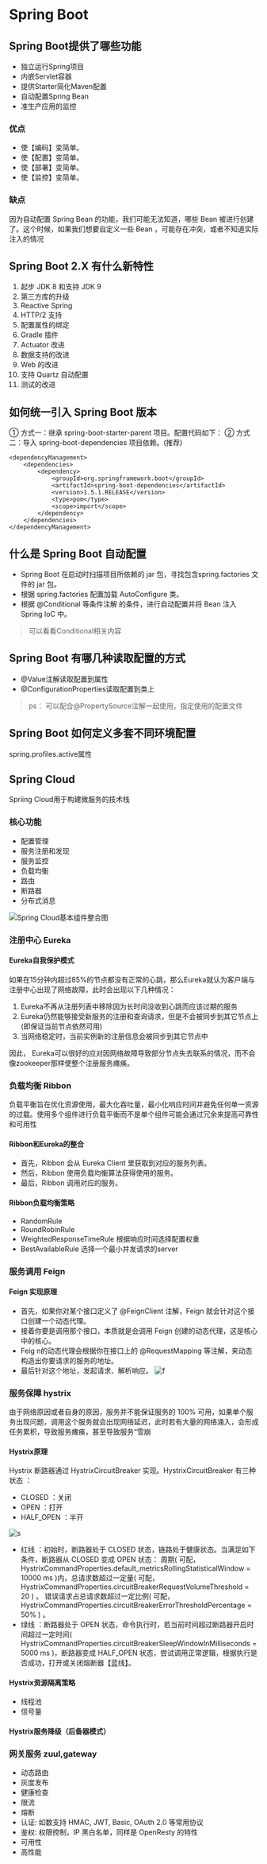# Spring Boot

## Spring Boot提供了哪些功能

- 独立运行Spring项目
- 内嵌Servlet容器
- 提供Starter简化Maven配置
- 自动配置Spring Bean
- 准生产应用的监控

### 优点

- 使【编码】变简单。
- 使【配置】变简单。
- 使【部署】变简单。
- 使【监控】变简单。

### 缺点

因为自动配置 Spring Bean 的功能，我们可能无法知道，哪些 Bean 被进行创建了。这个时候，如果我们想要自定义一些 Bean ，可能存在冲突，或者不知道实际注入的情况

## Spring Boot 2.X 有什么新特性

1. 起步 JDK 8 和支持 JDK 9
1. 第三方库的升级
1. Reactive Spring
1. HTTP/2 支持
1. 配置属性的绑定
1. Gradle 插件
1. Actuator 改进
1. 数据支持的改进
1. Web 的改进
1. 支持 Quartz 自动配置
1. 测试的改进

## 如何统一引入 Spring Boot 版本

① 方式一：继承 spring-boot-starter-parent 项目。配置代码如下：
② 方式二：导入 spring-boot-dependencies 项目依赖。(推荐)

	<dependencyManagement>
		<dependencies>
			<dependency>
	    		<groupId>org.springframework.boot</groupId>
	    		<artifactId>spring-boot-dependencies</artifactId>
	    		<version>1.5.1.RELEASE</version>
	    		<type>pom</type>
	    		<scope>import</scope>
			</dependency>
		</dependencies>
	</dependencyManagement>

## 什么是 Spring Boot 自动配置

- Spring Boot 在启动时扫描项目所依赖的 jar 包，寻找包含spring.factories 文件的 jar 包。
- 根据 spring.factories 配置加载 AutoConfigure 类。
- 根据 @Conditional 等条件注解 的条件，进行自动配置并将 Bean 注入 Spring IoC 中。
  
> 可以看看Conditional相关内容

## Spring Boot 有哪几种读取配置的方式

- @Value注解读取配置到属性
- @ConfigurationProperties读取配置到类上
  
> ps： 可以配合@PropertySource注解一起使用，指定使用的配置文件

## Spring Boot 如何定义多套不同环境配置

spring.profiles.active属性

## Spring Cloud

Spriing Cloud用于构建微服务的技术栈

### 核心功能

- 配置管理
- 服务注册和发现
- 服务监控
- 负载均衡
- 路由
- 断路器
- 分布式消息

![Spring Cloud基本组件整合图](http://static2.iocoder.cn/64e9a7827c76d38f899160da6f736ea2)

### 注册中心 Eureka

#### Eureka自我保护模式

如果在15分钟内超过85%的节点都没有正常的心跳，那么Eureka就认为客户端与注册中心出现了网络故障，此时会出现以下几种情况：

1. Eureka不再从注册列表中移除因为长时间没收到心跳而应该过期的服务
1. Eureka仍然能够接受新服务的注册和查询请求，但是不会被同步到其它节点上(即保证当前节点依然可用)
1. 当网络稳定时，当前实例新的注册信息会被同步到其它节点中

因此， Eureka可以很好的应对因网络故障导致部分节点失去联系的情况，而不会像zookeeper那样使整个注册服务瘫痪。

### 负载均衡 Ribbon

负载平衡旨在优化资源使用，最大化吞吐量，最小化响应时间并避免任何单一资源的过载。使用多个组件进行负载平衡而不是单个组件可能会通过冗余来提高可靠性和可用性

#### Ribbon和Eureka的整合

- 首先，Ribbon 会从 Eureka Client 里获取到对应的服务列表。
- 然后，Ribbon 使用负载均衡算法获得使用的服务。
- 最后，Ribbon 调用对应的服务。

#### Ribbon负载均衡策略

- RandomRule
- RoundRobinRule
- WeightedResponseTimeRule 根据响应时间选择配置权重
- BestAvailableRule 选择一个最小并发请求的server

### 服务调用 Feign

#### Feign 实现原理

- 首先，如果你对某个接口定义了 @FeignClient 注解，Feign 就会针对这个接口创建一个动态代理。
- 接着你要是调用那个接口，本质就是会调用 Feign 创建的动态代理，这是核心中的核心。
- Feig n的动态代理会根据你在接口上的 @RequestMapping 等注解，来动态构造出你要请求的服务的地址。
- 最后针对这个地址，发起请求、解析响应。
![f](http://static2.iocoder.cn/6650aa32de0def76db0e4c5228619aef)

### 服务保障 hystrix

由于网络原因或者自身的原因，服务并不能保证服务的 100% 可用，如果单个服务出现问题，调用这个服务就会出现网络延迟，此时若有大量的网络涌入，会形成任务累积，导致服务瘫痪，甚至导致服务“雪崩

#### Hystrix原理

Hystrix 断路器通过 HystrixCircuitBreaker 实现。HystrixCircuitBreaker 有三种状态 ：

- CLOSED ：关闭
- OPEN ：打开
- HALF_OPEN ：半开
  
![s](http://static2.iocoder.cn/images/Hystrix/2018_11_08/01.png)

- 红线 ：初始时，断路器处于 CLOSED 状态，链路处于健康状态。当满足如下条件，断路器从 CLOSED 变成 OPEN 状态：
周期( 可配，HystrixCommandProperties.default_metricsRollingStatisticalWindow = 10000 ms )内，总请求数超过一定量( 可配，HystrixCommandProperties.circuitBreakerRequestVolumeThreshold = 20 ) 。
错误请求占总请求数超过一定比例( 可配，HystrixCommandProperties.circuitBreakerErrorThresholdPercentage = 50% ) 。
- 绿线 ：断路器处于 OPEN 状态，命令执行时，若当前时间超过断路器开启时间超过一定时间( HystrixCommandProperties.circuitBreakerSleepWindowInMilliseconds = 5000 ms )，断路器变成 HALF_OPEN 状态，尝试调用正常逻辑，根据执行是否成功，打开或关闭熔断器【蓝线】。
  
#### Hystrix资源隔离策略

- 线程池
- 信号量
  
#### Hystrix服务降级（后备器模式）

### 网关服务 zuul,gateway

- 动态路由
- 灰度发布
- 健康检查
- 限流
- 熔断
- 认证: 如数支持 HMAC, JWT, Basic, OAuth 2.0 等常用协议
- 鉴权: 权限控制，IP 黑白名单，同样是 OpenResty 的特性
- 可用性
- 高性能
  